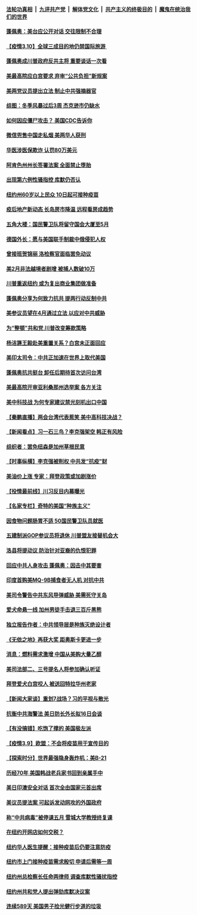 ####  [法轮功真相](../../../../basic/blob/master/README.md?t=03102031) &nbsp;|&nbsp; [九评共产党](../../../../9ping.md/blob/master/README.md?t=03102031) &nbsp;|&nbsp; [解体党文化](../../../../jtdwh.md/blob/master/README.md?t=03102031)  &nbsp;|&nbsp; [共产主义的终极目的](../../../../gczydzjmd.md/blob/master/README.md?t=03102031) &nbsp;|&nbsp; [魔鬼在统治我们的世界](../../../../mgztzwmdsj.md/blob/master/README.md?t=03102031) 

#### [蓬佩奥：美台应公开对话 交往限制不合理](../pages/nsc412/n12801671.md?t=03102031) 

#### [【疫情3.10】全球三成目的地仍禁国际旅游 ](../pages/nsc412/n12801652.md?t=03102031) 

#### [蓬佩奥成川普政府反共主将 重要谈话一次看](../pages/nsc412/n12801670.md?t=03102031) 

#### [美最高院应白宫要求 弃审“公共负担”新规案](../pages/nsc412/n12801327.md?t=03102031) 

#### [美两党议员提出立法 制止中共强摘器官](../pages/nsc412/n12801600.md?t=03102031) 

#### [组图：冬季风暴过后3周 杰克逊市仍缺水](../pages/nsc412/n12801447.md?t=03102031) 

#### [如何因应僵尸攻击？ 美国CDC告诉你](../pages/nsc412/n12801372.md?t=03102031) 

#### [微信兜售中国走私烟  美两华人获刑](../pages/nsc412/n12801245.md?t=03102031) 

#### [华医涉医保欺诈 认罚80万美元](../pages/nsc412/n12801117.md?t=03102031) 

#### [阿肯色州州长签署法案 全面禁止堕胎](../pages/nsc412/n12800956.md?t=03102031) 

#### [出现第六例性骚指控  库默仍否认](../pages/nsc412/n12801113.md?t=03102031) 

#### [纽约州60岁以上民众 10日起可接种疫苗](../pages/nsc412/n12801248.md?t=03102031) 

#### [疫后地产新动态 长岛房市降温 远程看房成趋势](../pages/nsc412/n12801170.md?t=03102031) 

#### [五角大楼：国民警卫队将留守国会大厦至5月](../pages/nsc412/n12801032.md?t=03102031) 

#### [德国外长：愿与美国联手制裁中俄侵犯人权](../pages/nsc412/n12801196.md?t=03102031) 

#### [曾接班贺锦丽 洛检察官面临罢免动议](../pages/nsc412/n12801225.md?t=03102031) 

#### [美2月非法越境者剧增 被捕人数破10万](../pages/nsc412/n12800889.md?t=03102031) 

#### [川普重返纽约 或为复出商业集团做准备](../pages/nsc412/n12800961.md?t=03102031) 

#### [蓬佩奥分享为何致力抗共 提两行动反制中共](../pages/nsc412/n12800882.md?t=03102031) 

#### [美参议员望在4月通过立法 以应对中共威胁](../pages/nsc412/n12800898.md?t=03102031) 

#### [为“整顿”共和党 川普改变筹款策略](../pages/nsc412/n12800513.md?t=03102031) 

#### [杨洁篪王毅赴美重置关系？白宫未正面回应](../pages/nsc412/n12800795.md?t=03102031) 

#### [美印太司令：中共正加速在世界上取代美国](../pages/nsc412/n12800830.md?t=03102031) 

#### [蓬佩奥抗共挺台 卸任后期待首次访问台湾](../pages/nsc412/n12800838.md?t=03102031) 

#### [美最高院开审亚利桑那州选举案 各方关注](../pages/nsc412/n12800819.md?t=03102031) 

#### [美中科技战 为何专家建议禁光刻机出口中国](../pages/nsc412/n12798176.md?t=03102031) 

#### [【秦鹏直播】两会台湾代表惹笑 美中高科技决战？](../pages/nsc412/n12800625.md?t=03102031) 

#### [【新闻看点】习一石三鸟？李克强架空 韩正有风险](../pages/nsc412/n12800602.md?t=03102031) 

#### [组织者：罢免纽森是加州草根民意](../pages/nsc412/n12800494.md?t=03102031) 

#### [【时事纵横】李克强被削权 中共发“抗疫”财](../pages/nsc412/n12800583.md?t=03102031) 

#### [美油价上涨 专家：拜登政策或加剧涨价](../pages/nsc412/n12800324.md?t=03102031) 

#### [【役情最前线】川习反目内幕曝光](../pages/nsc412/n12800479.md?t=03102031) 

#### [【名家专栏】奇特的美国“种族主义”](../pages/nsc412/n12799985.md?t=03102031) 

#### [因食物问题肠胃不适 50国民警卫队员就医](../pages/nsc412/n12800492.md?t=03102031) 

#### [五建制派GOP参议员将退休 川普盟友接替机会大](../pages/nsc412/n12800499.md?t=03102031) 

#### [洛县将提动议 防治针对亚裔的仇恨犯罪](../pages/nsc412/n12800332.md?t=03102031) 

#### [回应中共人身攻击 蓬佩奥：因击中其要害](../pages/nsc412/n12800344.md?t=03102031) 

#### [印度首购美MQ-9B捕食者无人机 对抗中共](../pages/nsc412/n12800282.md?t=03102031) 

#### [美司令警告中共东风导弹威胁 美需死守关岛](../pages/nsc412/n12800329.md?t=03102031) 

#### [爱犬命悬一线 加州男徒手击退三百斤黑熊](../pages/nsc412/n12799298.md?t=03102031) 

#### [独立报告作者：中共领导层是种族灭绝设计者](../pages/nsc412/n12800129.md?t=03102031) 

#### [《无依之地》再获大奖 距奥斯卡更进一步](../pages/nsc412/n12799933.md?t=03102031) 

#### [消息：燃料需求激增 中国从美购大量乙醇](../pages/nsc412/n12800063.md?t=03102031) 

#### [美司法部二、三号提名人将参加确认听证](../pages/nsc412/n12799843.md?t=03102031) 

#### [拜登爱犬白宫咬人 被送回特拉华州老家](../pages/nsc412/n12799862.md?t=03102031) 

#### [【新闻大家谈】重划7战场？习的平视与散光](../pages/nsc412/n12799859.md?t=03102031) 

#### [抗衡中共海警法 美日防长外长拟16日会谈](../pages/nsc412/n12799692.md?t=03102031) 

#### [【有没搞错】吃饱了撑的 美国极左派](../pages/nsc412/n12798281.md?t=03102031) 

#### [【疫情3.9】欧盟：不会将疫苗用于宣传目的](../pages/nsc412/n12799381.md?t=03102031) 

#### [【探索时分】世界最强隐身轰炸机：美B-21](../pages/nsc412/n12798483.md?t=03102031) 

#### [历经70年 美国韩战老兵家书回到亲属手中](../pages/nsc412/n12799297.md?t=03102031) 

#### [美日印澳安全对话 首次全由国家元首出席](../pages/nsc412/n12799183.md?t=03102031) 

#### [美议员提法案 可起诉发动网攻的外国政府](../pages/nsc412/n12799094.md?t=03102031) 

#### [称“中共病毒”被停课五月 雪城大学教授终复课](../pages/nsc412/n12798728.md?t=03102031) 

#### [在纽约开网店如何交税？](../pages/nsc412/n12798715.md?t=03102031) 

#### [纽约华人医生提醒：接种疫苗后仍要注意防疫](../pages/nsc412/n12798785.md?t=03102031) 

#### [纽约市上门接种疫苗需求殷切 申请后需等一周](../pages/nsc412/n12798773.md?t=03102031) 

#### [纽约州总检察长任命两律师 调查库默性骚扰指控](../pages/nsc412/n12798844.md?t=03102031) 

#### [纽约州共和党人提出弹劾库默决议案](../pages/nsc412/n12798835.md?t=03102031) 

#### [连续589天 美国男子捡光健行步道的垃圾](../pages/nsc412/n12798709.md?t=03102031) 

